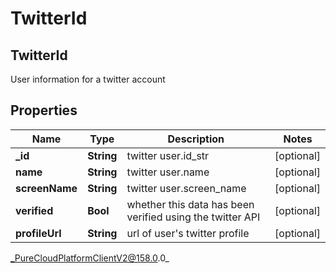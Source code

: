 # TwitterId

## TwitterId
User information for a twitter account

## Properties

|Name | Type | Description | Notes|
|------------ | ------------- | ------------- | -------------|
| **_id** | **String** | twitter user.id_str | [optional] |
| **name** | **String** | twitter user.name | [optional] |
| **screenName** | **String** | twitter user.screen_name | [optional] |
| **verified** | **Bool** | whether this data has been verified using the twitter API | [optional] |
| **profileUrl** | **String** | url of user&#39;s twitter profile | [optional] |



_PureCloudPlatformClientV2@158.0.0_
